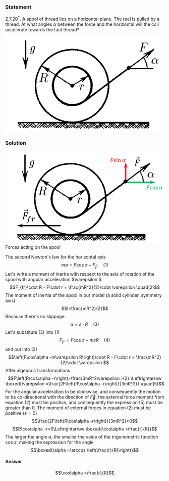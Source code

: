 ###  Statement 

$2.7.20^*.$ A spool of thread lies on a horizontal plane. The reel is pulled by a thread. At what angles $\alpha$ between the force and the horizontal will the coil accelerate towards the taut thread? 

![ For problem $2.7.20^*$ |554x330, 34%](../../img/2.7.20/2.7.20.png)

### Solution

![ Forces acting on the spool |890x515, 46%](../../img/2.7.20/2.7.20_1.png)  Forces acting on the spool 

The second Newton's law for the horizontal axis $$ma=F\cos\alpha -F_{fr}\quad(1)$$ Let's write a moment of inertia with respect to the axis of rotation of the spool with angular acceleration $\varepsilon $ $$F_{fr}\cdot R - F\cdot r = \frac{mR^2}{2}\cdot \varepsilon \quad(2)$$ The moment of inertia of the spool in our model (a solid cylinder, symmetry axis) $$I=\frac{mR^2}{2}$$ Because there's no slippage: $$a=\varepsilon \cdot R\quad(3)$$ Let's substitute $(3)$ into $(1)$ $$F_{fr}=F\cos\alpha -m\varepsilon R\quad(4)$$ and put into $(2)$ $$\left(F\cos\alpha -m\varepsilon R\right)\cdot R - F\cdot r = \frac{mR^2}{2}\cdot \varepsilon $$ After algebraic transformations $$F\left(R\cos\alpha -r\right)=\frac{3mR^2\varepsilon }{2} \Leftrightarrow \boxed{\varepsilon =\frac{2F\left(R\cos\alpha -r\right)}{3mR^2}} \quad(5)$$ For the angular acceleration to be clockwise, and consequently the motion to be co-directional with the direction of $\vec{F}$, the external force moment from equation $(2)$ must be positive, and consequently the expression $(5)$ must be greater than 0. The moment of external forces in equation $(2)$ must be positive $(\varepsilon = 0)$ $$\frac{2F\left(R\cos\alpha -r\right)}{3mR^2}>0$$ $$R\cos\alpha -r>0\Leftrightarrow \boxed{\cos\alpha >\frac{r}{R}}$$ The larger the angle $\alpha$, the smaller the value of the trigonometric function $\cos\alpha$, making the expression for the angle $$\boxed{\alpha <\arccos \left(\frac{r}{R}\right)}$$ 

#### Answer

$$\cos\alpha >\frac{r}{R}$$ 
